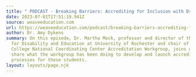 ```yaml
---
title: " PODCAST - Breaking Barriers: Accrediting for Inclusion with Dr. Martha Mock"
date: 2023-07-01T17:51:19.941Z
source: weaveeducation.com
url: https://weaveeducation.com/podcast/breaking-barriers-accrediting-for-inclusion-with-dr-martha-mock/
author: Dr. Amy Dykens
summary: On this episode, Dr. Martha Mock, professor and director of the Center
  for Disability and Education at University of Rochester and chair of Think
  College National Coordinating Center Accreditation Workgroup, joins us to
  share what the workgroup has been doing to develop and launch accrediting
  processes for these students.
layout: layouts/page.njk
---
```

